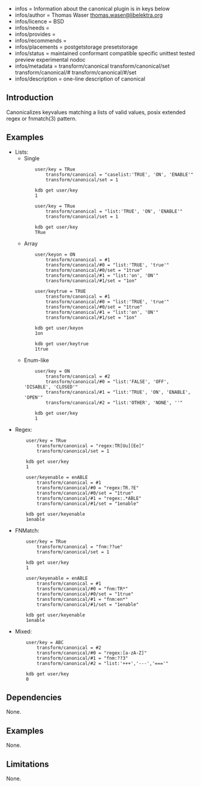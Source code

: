 - infos = Information about the canonical plugin is in keys below
- infos/author = Thomas Waser <thomas.waser@libelektra.org>
- infos/licence = BSD
- infos/needs =
- infos/provides =
- infos/recommends =
- infos/placements = postgetstorage presetstorage
- infos/status = maintained conformant compatible specific unittest tested preview experimental nodoc 
- infos/metadata = transform/canonical transform/canonical/set transform/canonical/# transform/canonical/#/set
- infos/description = one-line description of canonical

## Introduction

Canonicalizes keyvalues matching a lists of valid values, posix extended regex or fnmatch(3) pattern. 

## Examples

 - Lists:
	- Single
		```
			user/key = TRue
				transform/canonical = "caselist:'TRUE', 'ON', 'ENABLE'"
				transform/canonical/set = 1
		
			kdb get user/key 
			1		
		```
		```
			user/key = TRue
				transform/canonical = "list:'TRUE', 'ON', 'ENABLE'"
				transform/canonical/set = 1
		
			kdb get user/key 
			TRue		
		```
	- Array
		```
			user/keyon = ON
				transform/canonical = #1
				transform/canonical/#0 = "list:'TRUE', 'true'"
				transform/canonical/#0/set = "1true"
				transform/canonical/#1 = "list:'on', 'ON'"
				transform/canonical/#1/set = "1on"
		
			user/keytrue = TRUE
				transform/canonical = #1
				transform/canonical/#0 = "list:'TRUE', 'true'"
				transform/canonical/#0/set = "1true"
				transform/canonical/#1 = "list:'on', 'ON'"
				transform/canonical/#1/set = "1on"
		
			kdb get user/keyon 
			1on
		
			kdb get user/keytrue
			1true
		```
	- Enum-like
		```
			user/key = ON
				transform/canonical = #2
				transform/canonical/#0 = "list:'FALSE', 'OFF', 'DISABLE', 'CLOSED'"
				transform/canonical/#1 = "list:'TRUE', 'ON', 'ENABLE', 'OPEN'"
				transform/canonical/#2 = "list:'OTHER', 'NONE', ''"
		
			kdb get user/key
			1
		```
 - Regex:
	```
		user/key = TRue
			transform/canonical = "regex:TR[Uu][Ee]"
			transform/canonical/set = 1
	
		kdb get user/key 
		1		
	```
	```
		user/keyenable = enABLE
			transform/canonical = #1
			transform/canonical/#0 = "regex:TR.?E"
			transform/canonical/#0/set = "1true"
			transform/canonical/#1 = "regex:.*ABLE"
			transform/canonical/#1/set = "1enable"
	
		kdb get user/keyenable
		1enable
	```
 - FNMatch:
	```
		user/key = TRue
			transform/canonical = "fnm:??ue"
			transform/canonical/set = 1
	
		kdb get user/key 
		1		
	```
	```
		user/keyenable = enABLE
			transform/canonical = #1
			transform/canonical/#0 = "fnm:TR*"
			transform/canonical/#0/set = "1true"
			transform/canonical/#1 = "fnm:en*"
			transform/canonical/#1/set = "1enable"
	
		kdb get user/keyenable
		1enable
	```
 - Mixed:
	```
		user/key = ABC
			transform/canonical = #2
			transform/canonical/#0 = "regex:[a-zA-Z]"
			transform/canonical/#1 = "fnm:??3"
			transform/canonical/#2 = "list:'+++','---','==='"
		
		kdb get user/key
		0
	```

## Dependencies

None.

## Examples

None.

## Limitations

None.
